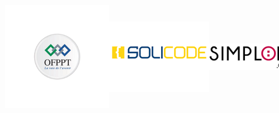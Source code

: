 <style>
     #logo{
    display: flex;
    flex-direction: row;
    justify-content: space-around;
    align-items: center;
 }
</style>
<div id="logo">
<img src="/asset/img/Logo/ofppt.png" alt="alt text"  style="width: 278px" />
<img src="/asset/img/Logo/solicode.png" alt="alt text" style= " width: 278px "  />
<img src="/asset/img/Logo/simplone.png" alt="alt text" style=" width: 278px ; height: 71px "/>

</div>